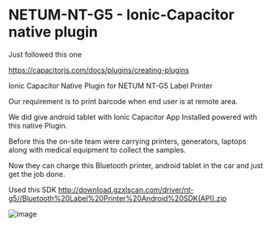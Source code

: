 # NETUM-NT-G5 - Ionic-Capacitor native plugin

Just followed this one

https://capacitorjs.com/docs/plugins/creating-plugins

Ionic Capacitor Native Plugin for NETUM NT-G5 Label Printer

Our requirement is to print barcode when end user is at remote area. 

We did give android tablet with Ionic Capacitor App Installed powered with this native Plugin.

Before this the on-site team were carrying printers, generators, laptops along with medical equipment to collect the samples.

Now they can charge this Bluetooth printer, android tablet in the car and just get the job done.

Used this SDK http://download.gzxlscan.com/driver/nt-g5//Bluetooth%20Label%20Printer%20Android%20SDK(API).zip

![image](https://user-images.githubusercontent.com/85802871/121785644-9221df80-cbd8-11eb-9cd0-1a6364563def.png)



